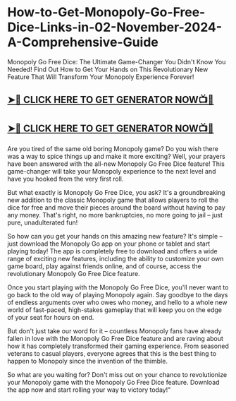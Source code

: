 # How-to-Get-Monopoly-Go-Free-Dice-Links-in-02-November-2024-A-Comprehensive-Guide

Monopoly Go Free Dice: The Ultimate Game-Changer You Didn't Know You Needed! Find Out How to Get Your Hands on This Revolutionary New Feature That Will Transform Your Monopoly Experience Forever!

## **[➤🔴 CLICK HERE TO GET GENERATOR NOW📺📱](https://cutt.ly/CexaBDV7)** 

## **[➤🔴 CLICK HERE TO GET GENERATOR NOW📺📱](https://cutt.ly/CexaBDV7)** 

Are you tired of the same old boring Monopoly game? Do you wish there was a way to spice things up and make it more exciting? Well, your prayers have been answered with the all-new Monopoly Go Free Dice feature! This game-changer will take your Monopoly experience to the next level and have you hooked from the very first roll.

But what exactly is Monopoly Go Free Dice, you ask? It's a groundbreaking new addition to the classic Monopoly game that allows players to roll the dice for free and move their pieces around the board without having to pay any money. That's right, no more bankruptcies, no more going to jail – just pure, unadulterated fun!

So how can you get your hands on this amazing new feature? It's simple – just download the Monopoly Go app on your phone or tablet and start playing today! The app is completely free to download and offers a wide range of exciting new features, including the ability to customize your own game board, play against friends online, and of course, access the revolutionary Monopoly Go Free Dice feature.

Once you start playing with the Monopoly Go Free Dice, you'll never want to go back to the old way of playing Monopoly again. Say goodbye to the days of endless arguments over who owes who money, and hello to a whole new world of fast-paced, high-stakes gameplay that will keep you on the edge of your seat for hours on end.

But don't just take our word for it – countless Monopoly fans have already fallen in love with the Monopoly Go Free Dice feature and are raving about how it has completely transformed their gaming experience. From seasoned veterans to casual players, everyone agrees that this is the best thing to happen to Monopoly since the invention of the thimble.

So what are you waiting for? Don't miss out on your chance to revolutionize your Monopoly game with the Monopoly Go Free Dice feature. Download the app now and start rolling your way to victory today!"
